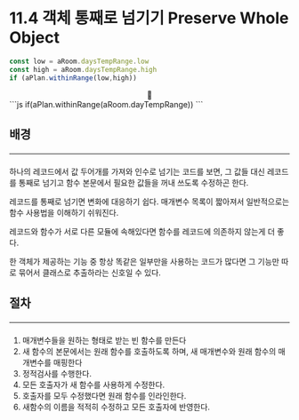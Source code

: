 # 11.4 객체 통째로 넘기기 Preserve Whole Object

```js
const low = aRoom.daysTempRange.low
const high = aRoom.daysTempRange.high
if (aPlan.withinRange(low,high))
```
<center>🔻</center>
```js
if(aPlan.withinRange(aRoom.dayTempRange))
```

## 배경 <hr>
하나의 레코드에서 값 두어개를 가져와 인수로 넘기는 코드를 보면, 그 값들 대신 레코드를 통째로 넘기고 함수 본문에서 필요한 값들을 꺼내 쓰도록 수정하곤 한다.

레코드를 통째로 넘기면 변화에 대응하기 쉽다.
매개변수 목록이 짧아져서 일반적으로는 함수 사용법을 이해하기 쉬워진다.

레코드와 함수가 서로 다른 모듈에 속해있다면 함수를 레코드에 의존하지 않는게 더 좋다.

한 객체가 제공하는 기능 중 항상 똑같은 일부만을 사용하는 코드가 많다면 그 기능만 따로 묶어서 클래스로 추출하라는 신호일 수 있다.


## 절차 <hr>
1. 매개변수들을 원하는 형태로 받는 빈 함수를 만든다
2. 새 함수의 본문에서는 원래 함수를 호출하도록 하며, 새 매개변수와 원래 함수의 매개변수를 매핑한다
3. 정적검사를 수행한다.
4. 모든 호출자가 새 함수를 사용하게 수정한다.
5. 호출자를 모두 수정했다면 원래 함수를 인라인한다.
6. 새함수의 이름을 적적히 수정하고 모든 호출자에 반영한다.

